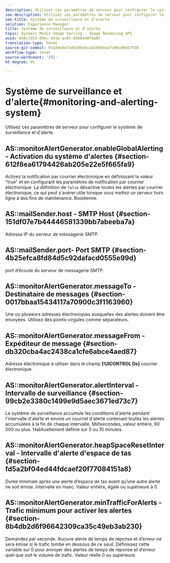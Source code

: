 ```yaml
---
description: Utilisez ces paramètres de serveur pour configurer le système de surveillance et d'alerte.
seo-description: Utilisez ces paramètres de serveur pour configurer le système de surveillance et d'alerte.
seo-title: Système de surveillance et d'alerte
solution: Experience Manager
title: Système de surveillance et d'alerte
topic: Dynamic Media Image Serving - Image Rendering API
uuid: 944c7d53-09ec-443e-ac8c-85684d8fda0f
translation-type: tm+mt
source-git-commit: 97a84e8e7edd3d834ca42069eae7c09c00d57938
workflow-type: tm+mt
source-wordcount: '251'
ht-degree: 0%

---
```



# Système de surveillance et d&#39;alerte{#monitoring-and-alerting-system}

Utilisez ces paramètres de serveur pour configurer le système de surveillance et d&#39;alerte.

## AS::monitorAlertGenerator.enableGlobalAlerting - Activation du système d&#39;alertes {#section-612f8ea61794426ab205e22e5f665fa9}

Activez la notification par courrier électronique en définissant la valeur &quot;true&quot; et en configurant les paramètres de notification par courrier électronique. La définition de `false` désactive toutes les alertes par courrier électronique, ce qui peut s&#39;avérer utile lorsque vous mettez un serveur hors ligne à des fins de maintenance. Booléenne.

## AS::mailSender.host - SMTP Host {#section-151df07e7b44446581339bb7abeeba7a}

Adresse IP du serveur de messagerie SMTP.

## AS::mailSender.port- Port SMTP {#section-4b25efca8fd84d5c92dafacd0555e99d}

port d’écoute du serveur de messagerie SMTP.

## AS::monitorAlertGenerator.messageTo - Destinataire de messages {#section-0017bbaa15434117a70900c3f1163960}

Une ou plusieurs adresses électroniques auxquelles des alertes doivent être envoyées. Utilisez des points-virgules comme séparateurs.

## AS::monitorAlertGenerator.messageFrom - Expéditeur de message {#section-db320cba4ac2438ca1cfe6abce4aed87}

Adresse électronique à utiliser dans le champ **[!UICONTROL De]** courrier électronique.

## AS::monitorAlertGenerator.alertInterval - Intervalle de surveillance {#section-99cb2e3380c1499e9d5aec3671ed73c7}

Le système de surveillance accumule les conditions d&#39;alerte pendant l&#39;intervalle d&#39;alerte et envoie un courriel d&#39;alerte contenant toutes les alertes accumulées à la fin de chaque intervalle. Millisecondes, valeur entière, 60 000 ou plus. Habituellement définie sur 5 ou 10 minutes.

## AS::monitorAlertGenerator.heapSpaceResetInterval - Intervalle d&#39;alerte d&#39;espace de tas {#section-fd5a2bf04ed44fdcaef20f77084151a8}

Durée minimale après une alerte d’espace de tas avant qu’une autre alerte ne soit émise. Intervalle en msec. Valeur entière, égale ou supérieure à 0.

## AS::monitorAlertGenerator.minTrafficForAlerts - Trafic minimum pour activer les alertes {#section-8b4db2d6f96642309ca35c49eb3ab230}

Demandes par seconde. Aucune alerte de temps de réponse et d’erreur ne sera émise si le trafic tombe en dessous de ce seuil. Définissez cette variable sur 0 pour envoyer des alertes de temps de réponse et d’erreur quel que soit le volume de trafic. Valeur réelle 0 ou supérieure.
